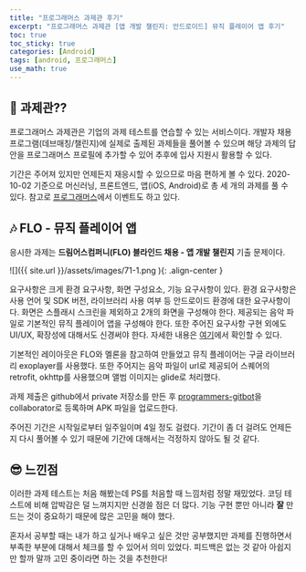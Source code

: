 ```yaml
---
title: "프로그래머스 과제관 후기"
excerpt: "프로그래머스 과제관 [앱 개발 챌린지: 안드로이드] 뮤직 플레이어 앱 후기"
toc: true
toc_sticky: true
categories: [Android]
tags: [android, 프로그래머스]
use_math: true
---
```


## 🤔 과제관??

프로그래머스 과제관은 기업의 과제 테스트를 연습할 수 있는 서비스이다. 개발자 채용 프로그램(데브매칭/챌린지)에 실제로 출제된 과제들을 풀어볼 수 있으며 해당 과제의 답안을 프로그래머스 프로필에 추가할 수 있어 추후에 입사 지원시 활용할 수 있다.

기간은 주어져 있지만 언제든지 재응시할 수 있으므로 마음 편하게 볼 수 있다. 2020-10-02 기준으로 머신러닝, 프론트엔드, 앱(iOS, Android)로 총 세 개의 과제를 풀 수 있다. 참고로 [프로그래머스](https://programmers.co.kr/events/assignments?utm_source=programmers&utm_medium=root_assignments&utm_campaign=event)에서 이벤트도 하고 있다.

## 🎶 FLO - 뮤직 플레이어 앱

응시한 과제는 **드림어스컴퍼니(FLO) 블라인드 채용 - 앱 개발 챌린지** 기출 문제이다.

![]({{ site.url }}/assets/images/71-1.png ){: .align-center }

요구사항은 크게 환경 요구사항, 화면 구성요소, 기능 요구사항이 있다. 환경 요구사항은 사용 언어 및 SDK 버전, 라이브러리 사용 여부 등 안드로이드 환경에 대한 요구사항이다. 화면은 스플래시 스크린을 제외하고 2개의 화면을 구성해야 한다. 제공되는 음악 파일로 기본적인 뮤직 플레이어 앱을 구성해야 한다. 또한 주어진 요구사항 구현 외에도 UI/UX, 확장성에 대해서도 신경써야 한다. 자세한 내용은 [여기](https://programmers.co.kr/skill_check_assignments)에서 확인할 수 있다.

기본적인 레이아웃은 FLO와 멜론을 참고하여 만들었고 뮤직 플레이어는 구글 라이브러리 exoplayer를 사용했다. 또한 주어지는 음악 파일이 url로 제공되어 스퀘어의 retrofit, okhttp를 사용했으며 앨범 이미지는 glide로 처리했다.

과제 제출은 github에서 private 저장소를 만든 후 [programmers-gitbot](https://github.com/programmers-gitbot)을 collaborator로 등록하며 APK 파일을 업로드한다.

주어진 기간은 시작일로부터 일주일이며 4일 정도 걸렸다. 기간이 좀 더 걸려도 언제든지 다시 풀어볼 수 있기 때문에 기간에 대해서는 걱정하지 않아도 될 것 같다.

## 😎 느낀점

이러한 과제 테스트는 처음 해봤는데 PS를 처음할 때 느낌처럼 정말 재밌었다. 코딩 테스트에 비해 압박감은 덜 느껴지지만 신경쓸 점은 더 많다. 기능 구현 뿐만 아니라 **잘** 만드는 것이 중요하기 때문에 많은 고민을 해야 했다.

혼자서 공부할 때는 내가 하고 싶거나 배우고 싶은 것만 공부했지만 과제를 진행하면서 부족한 부분에 대해서 체크를 할 수 있어서 의미 있었다. 피드백은 없는 것 같아 아쉽지만 할까 말까 고민 중이라면 하는 것을 추천한다!

<br><br>
